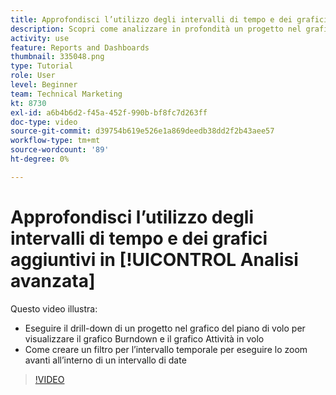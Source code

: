 ```yaml
---
title: Approfondisci l’utilizzo degli intervalli di tempo e dei grafici aggiuntivi in [!UICONTROL Analisi avanzata]
description: Scopri come analizzare in profondità un progetto nel grafico del piano di volo per visualizzare il grafico Burndown e il grafico Attività in volo in Workfront.
activity: use
feature: Reports and Dashboards
thumbnail: 335048.png
type: Tutorial
role: User
level: Beginner
team: Technical Marketing
kt: 8730
exl-id: a6b4b6d2-f45a-452f-990b-bf8fc7d263ff
doc-type: video
source-git-commit: d39754b619e526e1a869deedb38dd2f2b43aee57
workflow-type: tm+mt
source-wordcount: '89'
ht-degree: 0%

---
```


# Approfondisci l’utilizzo degli intervalli di tempo e dei grafici aggiuntivi in [!UICONTROL Analisi avanzata]

Questo video illustra:

* Eseguire il drill-down di un progetto nel grafico del piano di volo per visualizzare il grafico Burndown e il grafico Attività in volo
* Come creare un filtro per l’intervallo temporale per eseguire lo zoom avanti all’interno di un intervallo di date

>[!VIDEO](https://video.tv.adobe.com/v/335048/?quality=12)
